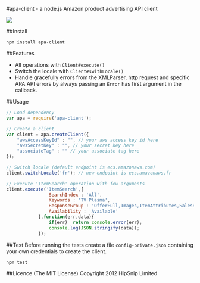 #apa-client - a node.js Amazon product advertising API client

[![](https://secure.travis-ci.org/lbdremy/apa-node-client.png)](http://travis-ci.org/#!/lbdremy/apa-node-client)

##Install

```
npm install apa-client
```

##Features
- All operations with `Client#execute()`
- Switch the locale with `Client#swithLocale()`
- Handle gracefully errors from the XMLParser, http request and specific APA API errors by always passing an `Error` has first argument in the callback.

##Usage

```js
// Load dependency
var apa = require('apa-client');

// Create a client
var client = apa.createClient({
	"awsAccessKeyId" : "", // your aws access key id here
	"awsSecretKey" : "", // your secret key here
	"associateTag" : "" // your associate tag here
});

// Switch locale (default endpoint is ecs.amazonaws.com)
client.switchLocale('fr'); // new endpoint is ecs.amazonaws.fr

// Execute 'ItemSearch' operation with few arguments
client.execute('ItemSearch',{
			    SearchIndex : 'All',
			    Keywords : 'TV Plasma',
			    ResponseGroup : 'OfferFull,Images,ItemAttributes,SalesRank,EditorialReview',
			    Availability : 'Available'
			},function(err,data){
				if(err)  return console.error(err);
				console.log(JSON.stringify(data));
			});
```

##Test
Before running the tests create a file `config-private.json` containing your own credentials to create the client.

```js
npm test
```

##Licence
(The MIT License)
Copyright 2012 HipSnip Limited